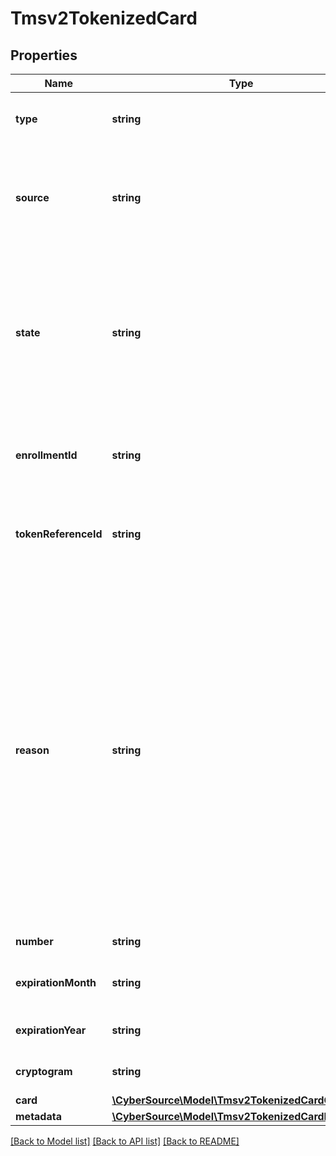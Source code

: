 # Tmsv2TokenizedCard

## Properties
Name | Type | Description | Notes
------------ | ------------- | ------------- | -------------
**type** | **string** | The network token card association brand Possible Values: - visa - mastercard - americanexpress | [optional] 
**source** | **string** | This enumeration value indicates the origin of the payment instrument (PAN) and the technique employed to supply the payment instrument data. Possible Values: - TOKEN - ISSUER - ONFILE | [optional] 
**state** | **string** | State of the network token or network token provision Possible Values: - ACTIVE : Network token is active. - SUSPENDED : Network token is suspended. This state can change back to ACTIVE. - DELETED : This is a final state for a network token instance. - UNPROVISIONED : A previous network token provision was unsuccessful. | [optional] 
**enrollmentId** | **string** | Unique Identifier for the enrolled PAN. This Id is provided by the card association when a network token is provisioned successfully. | [optional] 
**tokenReferenceId** | **string** | Unique Identifier for the network token. This Id is provided by the card association when a network token is provisioned successfully. | [optional] 
**reason** | **string** | Issuers state for the network token Possible Values: - INVALID_REQUEST : The network token provision request contained invalid data. - CARD_VERIFICATION_FAILED : The network token provision request contained data that could not be verified. - CARD_NOT_ELIGIBLE : Card can currently not be used with issuer for tokenization. - CARD_NOT_ALLOWED : Card can currently not be used with card association for tokenization. - DECLINED : Card can currently not be used with issuer for tokenization. - SERVICE_UNAVAILABLE : The network token service was unavailable or timed out. - SYSTEM_ERROR : An unexpected error occurred with network token service, check configuration. | [optional] 
**number** | **string** | The token requestors network token | [optional] 
**expirationMonth** | **string** | Two-digit month in which the network token expires.  Format: &#x60;MM&#x60;.  Possible Values: &#x60;01&#x60; through &#x60;12&#x60;. | [optional] 
**expirationYear** | **string** | Four-digit year in which the network token expires.  Format: &#x60;YYYY&#x60;. | [optional] 
**cryptogram** | **string** | Generated value used in conjunction with the network token for making a payment. | [optional] 
**card** | [**\CyberSource\Model\Tmsv2TokenizedCardCard**](Tmsv2TokenizedCardCard.md) |  | [optional] 
**metadata** | [**\CyberSource\Model\Tmsv2TokenizedCardMetadata**](Tmsv2TokenizedCardMetadata.md) |  | [optional] 

[[Back to Model list]](../README.md#documentation-for-models) [[Back to API list]](../README.md#documentation-for-api-endpoints) [[Back to README]](../README.md)



